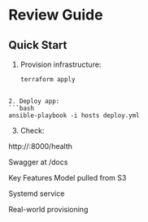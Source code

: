 # Review Guide

## Quick Start

1. Provision infrastructure:
   ```bash
   terraform apply
```

2. Deploy app:
```bash
ansible-playbook -i hosts deploy.yml
```
3. Check:

http://<your-ec2-ip>:8000/health

Swagger at /docs

Key Features
Model pulled from S3

Systemd service

Real-world provisioning

